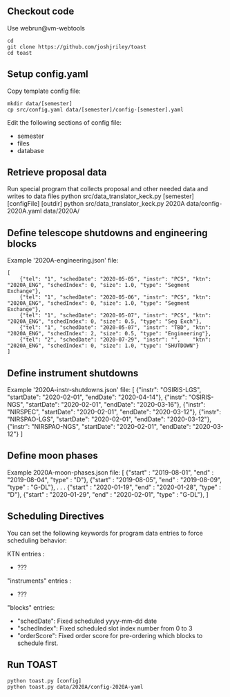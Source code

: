 ## Checkout code
Use webrun@vm-webtools

    cd
    git clone https://github.com/joshjriley/toast
    cd toast


## Setup config.yaml
Copy template config file:

    mkdir data/[semester]
    cp src/config.yaml data/[semester]/config-[semester].yaml

Edit the following sections of config file:
- semester
- files
- database


## Retrieve proposal data
Run special program that collects proposal and other needed data and writes to data files
    python src/data_translator_keck.py [semester] [configFile] [outdir]
    python src/data_translator_keck.py 2020A data/config-2020A.yaml data/2020A/



## Define telescope shutdowns and engineering blocks
Example '2020A-engineering.json' file:

    [
        {"tel": "1", "schedDate": "2020-05-05", "instr": "PCS", "ktn": "2020A_ENG", "schedIndex": 0, "size": 1.0, "type": "Segment Exchange"},
        {"tel": "1", "schedDate": "2020-05-06", "instr": "PCS", "ktn": "2020A_ENG", "schedIndex": 0, "size": 1.0, "type": "Segment Exchange"},
        {"tel": "1", "schedDate": "2020-05-07", "instr": "PCS", "ktn": "2020A_ENG", "schedIndex": 0, "size": 0.5, "type": "Seg Exch"},
        {"tel": "1", "schedDate": "2020-05-07", "instr": "TBD", "ktn": "2020A_ENG", "schedIndex": 2, "size": 0.5, "type": "Engineering"},
        {"tel": "2", "schedDate": "2020-07-29", "instr": "",    "ktn": "2020A_ENG", "schedIndex": 0, "size": 1.0, "type": "SHUTDOWN"}
    ]


## Define instrument shutdowns
Example '2020A-instr-shutdowns.json' file:
    [
        {"instr": "OSIRIS-LGS",  "startDate": "2020-02-01", "endDate": "2020-04-14"},
        {"instr": "OSIRIS-NGS",  "startDate": "2020-02-01", "endDate": "2020-03-16"},
        {"instr": "NIRSPEC",     "startDate": "2020-02-01", "endDate": "2020-03-12"},
        {"instr": "NIRSPAO-LGS", "startDate": "2020-02-01", "endDate": "2020-03-12"},
        {"instr": "NIRSPAO-NGS", "startDate": "2020-02-01", "endDate": "2020-03-12"}
    ]

## Define moon phases
Example 2020A-moon-phases.json file:
    [
        {"start" : "2019-08-01", "end" : "2019-08-04", "type" : "D"},
        {"start" : "2019-08-05", "end" : "2019-08-09", "type" : "G-DL"},
        .
        .
        .
        {"start" : "2020-01-19", "end" : "2020-01-28", "type" : "D"},
        {"start" : "2020-01-29", "end" : "2020-02-01", "type" : "G-DL"},
    ]


## Scheduling Directives

You can set the following keywords for program data entries to force scheduling behavior:

KTN entries :
- ???

"instruments" entries :
- ???

"blocks" entries:
- "schedDate": Fixed scheduled yyyy-mm-dd date
- "schedIndex": Fixed scheduled slot index number from 0 to 3
- "orderScore": Fixed order score for pre-ordering which blocks to schedule first.


## Run TOAST

    python toast.py [config]
    python toast.py data/2020A/config-2020A-yaml


